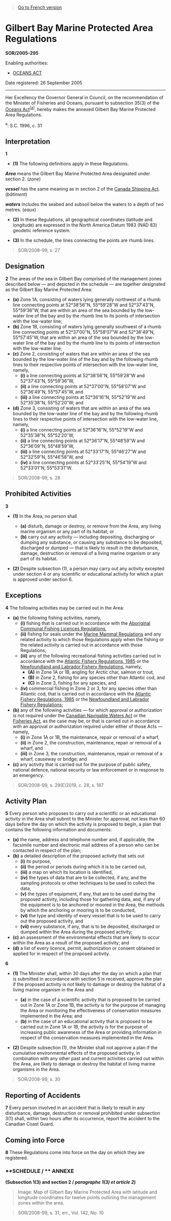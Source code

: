 > [Go to French version](/fr/Règlements/Décrets,%20ordonnances%20et%20règlements%20statutaires/2005/295.md)

# Gilbert Bay Marine Protected Area Regulations

**SOR/2005-295**

Enabling authorities: 
- [OCEANS ACT](/en/Acts/Statutes%20of%20Canada/1996/c.%2031.md)

Date registered: 26 September 2005

----------

Her Excellency the Governor General in Council, on the recommendation of the Minister of Fisheries and Oceans, pursuant to subsection 35(3) of the [Oceans Act](/en/Acts/Statutes%20of%20Canada/1996/c.%2031.md)<sup><a href='#footnotea_e'>[a]</a></sup>, hereby makes the annexed Gilbert Bay Marine Protected Area Regulations.

<a name='footnotea_e'><sup>a</sup></a>: S.C. 1996, c. 31<br />




## Interpretation


**1** 

- **(1)** The following definitions apply in these Regulations.

***Area*** means the Gilbert Bay Marine Protected Area designated under section 2. (*zone*)

***vessel*** has the same meaning as in section 2 of the [Canada Shipping Act](/en/Acts/Revised%20Statutes%20of%20Canada/S/S-9.md). (*bâtiment*)

***waters*** includes the seabed and subsoil below the waters to a depth of two metres. (*eaux*)

- **(2)** In these Regulations, all geographical coordinates (latitude and longitude) are expressed in the North America Datum 1983 (NAD 83) geodetic reference system.

- **(3)** In the schedule, the lines connecting the points are rhumb lines.
> SOR/2008-99, s. 27





## Designation


**2** The areas of the sea in Gilbert Bay comprised of the management zones described below — and depicted in the schedule — are together designated as the Gilbert Bay Marine Protected Area:
- **(a)** Zone 1A, consisting of waters lying generally northwest of a rhumb line connecting points at 52°38′56″N, 55°59′28″W and 52°37′43″N, 55°59′36″W, that are within an area of the sea bounded by the low-water line of the bay and by the rhumb line to its points of intersection with the low-water line;
- **(b)** Zone 1B, consisting of waters lying generally southwest of a rhumb line connecting points at 52°37′00″N, 55°58′07″W and 52°36′49″N, 55°57′45″W, that are within an area of the sea bounded by the low-water line of the bay and by the rhumb line to its points of intersection with the low-water line;
- **(c)** Zone 2, consisting of waters that are within an area of the sea bounded by the low-water line of the bay and by the following rhumb lines to their respective points of intersection with the low-water line, namely,
	- **(i)** a line connecting points at 52°38′56″N, 55°59′28″W and 52°37′43″N, 55°59′36″W,
	- **(ii)** a line connecting points at 52°37′00″N, 55°58′07″W and 52°36′49″N, 55°57′45″W, and
	- **(iii)** a line connecting points at 52°36′16″N, 55°52′19″W and 52°35′38″N, 55°52′20″W; and
- **(d)** Zone 3, consisting of waters that are within an area of the sea bounded by the low-water line of the bay and by the following rhumb lines to their respective points of intersection with the low-water line, namely,
	- **(i)** a line connecting points at 52°36′16″N, 55°52′19″W and 52°35′38″N, 55°52′20″W,
	- **(ii)** a line connecting points at 52°36′17″N, 55°48′59″W and 52°36′09″N, 55°48′59″W,
	- **(iii)** a line connecting points at 52°33′17″N, 55°46′27″W and 52°32′59″N, 55°46′58″W, and
	- **(iv)** a line connecting points at 52°33′25″N, 55°54′19″W and 52°33′01″N, 55°53′31″W.
> SOR/2008-99, s. 28





## Prohibited Activities


**3** 

- **(1)** In the Area, no person shall
	- **(a)** disturb, damage or destroy, or remove from the Area, any living marine organism or any part of its habitat; or
	- **(b)** carry out any activity — including depositing, discharging or dumping any substance, or causing any substance to be deposited, discharged or dumped — that is likely to result in the disturbance, damage, destruction or removal of a living marine organism or any part of its habitat.

- **(2)** Despite subsection (1), a person may carry out any activity excepted under section 4 or any scientific or educational activity for which a plan is approved under section 6.




## Exceptions


**4** The following activities may be carried out in the Area:
- **(a)** the following fishing activities, namely,
	- **(i)** fishing that is carried out in accordance with the [Aboriginal Communal Fishing Licences Regulations](/en/Regulations/Statutory%20Orders%20and%20Regulations/93/332.md),
	- **(ii)** fishing for seals under the [Marine Mammal Regulations](/en/Regulations/Statutory%20Orders%20and%20Regulations/93/56.md) and any related activity to which those Regulations apply when the fishing or the related activity is carried out in accordance with those Regulations,
	- **(iii)** any of the following recreational fishing activities carried out in accordance with the [Atlantic Fishery Regulations, 1985](/en/Regulations/Statutory%20Orders%20and%20Regulations/86/21.md) or the [Newfoundland and Labrador Fishery Regulations](/en/Regulations/Statutory%20Orders%20and%20Regulations/78/443.md), namely,
		- **(A)** in Zone 1A or 1B, angling for Arctic char, salmon or trout,
		- **(B)** in Zone 2, fishing for any species other than Atlantic cod, and
		- **(C)** in Zone 3, fishing for any species, and
	- **(iv)** commercial fishing in Zone 2 or 3, for any species other than Atlantic cod, that is carried out in accordance with the [Atlantic Fishery Regulations, 1985](/en/Regulations/Statutory%20Orders%20and%20Regulations/86/21.md) or the [Newfoundland and Labrador Fishery Regulations](/en/Regulations/Statutory%20Orders%20and%20Regulations/78/443.md);
- **(b)** any of the following activities — for which approval or authorization is not required under the [Canadian Navigable Waters Act](/en/Acts/Revised%20Statutes%20of%20Canada/N/N-22.md) or the [Fisheries Act](/en/Acts/Revised%20Statutes%20of%20Canada/F/F-14.md), as the case may be, or that is carried out in accordance with an approval or authorization required under either of those Acts — namely,
	- **(i)** in Zone 1A or 1B, the maintenance, repair or removal of a wharf,
	- **(ii)** in Zone 2, the construction, maintenance, repair or removal of a wharf, and
	- **(iii)** in Zone 3, the construction, maintenance, repair or removal of a wharf, causeway or bridge; and
- **(c)** any activity that is carried out for the purpose of public safety, national defence, national security or law enforcement or in response to an emergency.
> SOR/2008-99, s. 29(E)2019, c. 28, s. 187





## Activity Plan


**5** Every person who proposes to carry out a scientific or an educational activity in the Area shall submit to the Minister for approval, not less than 60 days before the day on which the activity is proposed to begin, a plan that contains the following information and documents:
- **(a)** the name, address and telephone number and, if applicable, the facsimile number and electronic mail address of a person who can be contacted in respect of the plan;
- **(b)** a detailed description of the proposed activity that sets out
	- **(i)** its purpose,
	- **(ii)** the period or periods during which it is to be carried out,
	- **(iii)** a map on which its location is identified,
	- **(iv)** the types of data that are to be collected, if any, and the sampling protocols or other techniques to be used to collect the data,
	- **(v)** the types of equipment, if any, that are to be used during the proposed activity, including those for gathering data, and, if any of the equipment is to be anchored or moored in the Area, the methods by which the anchoring or mooring is to be conducted,
	- **(vi)** the type and identity of every vessel that is to be used to carry out the proposed activity, and
	- **(vii)** every substance, if any, that is to be deposited, discharged or dumped within the Area during the proposed activity;
- **(c)** an assessment of the environmental effects that are likely to occur within the Area as a result of the proposed activity; and
- **(d)** a list of every licence, permit, authorization or consent obtained or applied for in respect of the proposed activity.



**6** 

- **(1)** The Minister shall, within 30 days after the day on which a plan that is submitted in accordance with section 5 is received, approve the plan if the proposed activity is not likely to damage or destroy the habitat of a living marine organism in the Area and
	- **(a)** in the case of a scientific activity that is proposed to be carried out in Zone 1A or Zone 1B, the activity is for the purpose of managing the Area or monitoring the effectiveness of conservation measures implemented in the Area; and
	- **(b)** in the case of an educational activity that is proposed to be carried out in Zone 1A or 1B, the activity is for the purpose of increasing public awareness of the Area or providing information in respect of the conservation measures implemented in the Area.

- **(2)** Despite subsection (1), the Minister shall not approve a plan if the cumulative environmental effects of the proposed activity, in combination with any other past and current activities carried out within the Area, are likely to damage or destroy the habitat of living marine organisms in the Area.
> SOR/2008-99, s. 30





## Reporting of Accidents


**7** Every person involved in an accident that is likely to result in any disturbance, damage, destruction or removal prohibited under subsection 3(1) shall, within two hours after its occurrence, report the accident to the Canadian Coast Guard.




## Coming into Force


**8** These Regulations come into force on the day on which they are registered.




### **SCHEDULE / ** ANNEXE
**(Subsection 1(3) and section 2 / *paragraphe 1(3) et article 2*)**
> Image: Map of Gilbert Bay Marine Protected Area with latitude and longitude coordinates for twelve points outlining the management zones within the area.

> SOR/2008-99, s. 31, err., Vol. 142, No. 10


